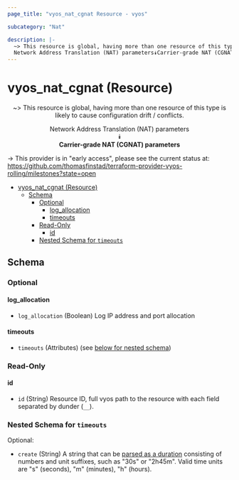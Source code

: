 ```yaml
---
page_title: "vyos_nat_cgnat Resource - vyos"

subcategory: "Nat"

description: |-
  ~> This resource is global, having more than one resource of this type is likely to cause configuration drift / conflicts.
  Network Address Translation (NAT) parameters⯯Carrier-grade NAT (CGNAT) parameters
---
```


# vyos_nat_cgnat (Resource)
<center>

~> This resource is global, having more than one resource of this type is likely to cause configuration drift / conflicts.

Network Address Translation (NAT) parameters  
⯯  
**Carrier-grade NAT (CGNAT) parameters**


</center>

-> This provider is in "early access", please see the current status at: https://github.com/thomasfinstad/terraform-provider-vyos-rolling/milestones?state=open

<!--TOC-->

- [vyos_nat_cgnat (Resource)](#vyos_nat_cgnat-resource)
  - [Schema](#schema)
    - [Optional](#optional)
      - [log_allocation](#log_allocation)
      - [timeouts](#timeouts)
    - [Read-Only](#read-only)
      - [id](#id)
    - [Nested Schema for `timeouts`](#nested-schema-for-timeouts)

<!--TOC-->

<!-- schema generated by tfplugindocs -->
## Schema

### Optional

#### log_allocation
- `log_allocation` (Boolean) Log IP address and port allocation
#### timeouts
- `timeouts` (Attributes) (see [below for nested schema](#nestedatt--timeouts))

### Read-Only

#### id
- `id` (String) Resource ID, full vyos path to the resource with each field separated by dunder (`__`).

<a id="nestedatt--timeouts"></a>
### Nested Schema for `timeouts`

Optional:

- `create` (String) A string that can be [parsed as a duration](https://pkg.go.dev/time#ParseDuration) consisting of numbers and unit suffixes, such as &#34;30s&#34; or &#34;2h45m&#34;. Valid time units are &#34;s&#34; (seconds), &#34;m&#34; (minutes), &#34;h&#34; (hours).
